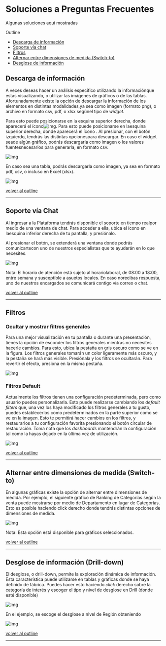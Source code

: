 # Soluciones a Preguntas Frecuentes

Algunas soluciones aquí mostradas

Outline <a name="outline"> </a>

* [Descarga de información](#dwnld_info)
* [Soporte vía chat](#soprt_chat)
* [Filtros](#filter)
* [Alternar entre dimensiones de medida (Switch-to)](#switch_to)
* [Desglose de información](#drill_down)





## Descarga de información <a name="dwnld_info"></a>

A veces deseas hacer un análisis específico utilizando la informaciónque estas visualizando, o utilizar las imágenes de gráficos o de las tablas. Afortunadamente existe la opción de descargar la información de los elementos en distintas modalidades,ya sea como imagen (formato png), o archivo en formato csv, pdf, o xlsx segúnel tipo  de *widget*.

Para esto puede posicionarse en la esquina superior derecha, donde aparecerá el ícono![img](./imagenes/trilineas.png). Para esto puede posicionarse en laesquina superior derecha, donde aparecerá el ícono . Al presionar, con el botón izquierdo, tendrás las distintas opcionespara descargar. En caso el widget seade algún gráfico, podrás descargarla como imagen o los valores fuentesnecesarios para generarla, en formato csv.

![img](./imagenes/descarga.png)



En caso sea una tabla, podrás descargarla como imagen, ya sea en formato pdf, csv, o incluso en Excel (xlsx).

![img](./imagenes/descargatabla.png)  

[volver al outline](#outline)

***

## Soporte vía Chat <a name="soprt_chat"></a>

Al ingresar a la Plataforma tendrás disponible el soporte en tiempo realpor medio de una ventana de chat. Para acceder a ella, ubica el ícono en laesquina inferior derecha de tu pantalla, y presiónalo.

Al presionar el botón, se extenderá una ventana donde podrás comunicartecon uno de nuestros especialistas que te ayudarán en lo que necesites.

![img](./imagenes/chat_unisuper.png)

 

Nota: El horario de atención está sujeto al horariolaboral, de 08:00 a 18:00, entre semana y susceptible a asuetos locales. En caso norecibas respuesta, uno de nuestros encargados se comunicará contigo vía correo o chat.

[volver al outline](#outline)

***

## Filtros <a name="filter"></a>



### Ocultar y mostrar filtros generales

Para una mejor visualización en tu pantalla o durante una presentación, tienes la opción de esconder los filtros generales mientras no necesites hacerle cambios. Para esto, ubica la pestaña en gris oscuro como se ve en la figura. Los filtros generales tomarán un color ligeramente más oscuro, y la pestaña se hará más visible. Presiónala y los filtros se ocultarán. Para revertir el efecto, presiona en la misma pestaña.

![img](./imagenes/filtro_ocultar.png)



### Filtros Default

Actualmente los filtros tienen una configuración predeterminada, pero como usuario puedes personalizarla. Esto puede realizarse
cambiando los *default filters* que, una vez los haya modificado los filtros generales a tu gusto, puedes establecerlos como predeterminados en la parte superior como se ve en la imagen. Esto te permitirá hacer cambios en los filtros, y restaurarlos a tu configuración favorita presionando el botón circular de restauración. Toma nota que los *dashboards* mantendrán la configuración tal como la hayas dejado en la última vez de utilización.



![img](./imagenes/filtro_default.png)





[volver al outline](#outline)

***

## Alternar entre dimensiones de medida (Switch-to) <a name="switch_to">  </a>

En algunas gráficas existe la opción de alternar entre dimensiones de medida. Por ejemplo, el siguiente gráfico de Ranking de Categorías según la venta puede mostrarse por medio de Departamento en lugar de Categorías. Esto es posible haciendo click derecho donde tendrás distintas opciones de dimensiones de medida. 

![img](./imagenes/switch2.png)

Nota: Esta opción está disponible para gráficos seleccionados.

[volver al outline](#outline)

***

## Desglose de información (Drill-down) <a name="drill_down"> </a>

El desglose, o drill-down, permite la exploración dinámica de información. Esta característica puede utilizarse en tablas y gráficas donde se haya definido de fábrica. Puedes hacer esto haciendo *click* derecho sobre la categoría de interés y escoger el tipo y nivel de desglose en Drill (donde esté disponible)

![img](./imagenes/drill1.png)

En el ejemplo, se escoge el desglose a nivel de Región obteniendo

![img](./imagenes/drill2.png)



[volver al outline](#outline)

***

